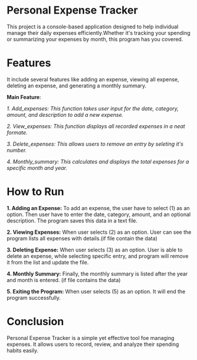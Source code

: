 # Personal Expense Tracker
This project is a console-based application designed to help individual manage their daily expenses efficiently.Whether it's tracking your spending or summarizing your expenses by month, this program has you covered.
# Features
It include several features like adding an expense, viewing all expense, deleting an expense, and generating a monthly summary.

**Main Feature**:
  
  *1. Add_expenses: This function takes user input for the date, category, amount, and description to add a new expense.*
  
  *2. View_expenses: This function displays all recorded expenses in a neat formate.*
  
  *3. Delete_expenses: This allows users to remove an entry by seleting it's number.*
  
  *4. Monthly_summary: This calculates and displays the total expenses for a specific month and year.*

# How to Run
**1. Adding an Expense:** To add an expense, the user have to select (1) as an option. Then user have to enter the date, category, amount, and an optional description. The program saves this data in a text file.

**2. Viewing Expenses:** When user selects (2) as an option. User can see the program lists all expenses with details.(if file contain the data) 

**3. Deleting Expense:** When user selects (3) as an option. User is able to delete an expense, while selecting specific entry, and program will remove it from the list and update the file.

**4. Monthly Summary:** Finally, the monthly summary is listed after the year and month is entered. (if file contains the data)

**5. Exiting the Program:** When user selects (5) as an option. It will end the program successfully.

# Conclusion
Personal Expense Tracker is a simple yet effective tool foe managing expenses. It allows users to record, review, and analyze their spending habits easily. 
